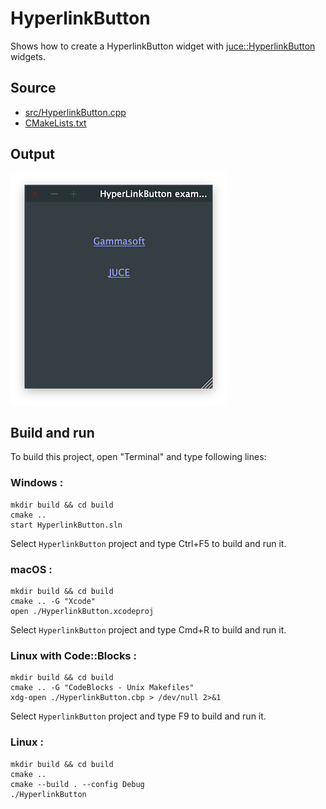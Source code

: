 # HyperlinkButton

Shows how to create a HyperlinkButton widget with [juce::HyperlinkButton](https://docs.juce.com/master/classHyperlinkButton.html) widgets.

## Source

* [src/HyperlinkButton.cpp](src/HyperlinkButton.cpp)
* [CMakeLists.txt](CMakeLists.txt)

## Output

![output](../../../docs/Pictures/HyperlinkButton.png)

## Build and run

To build this project, open "Terminal" and type following lines:

### Windows :

``` shell
mkdir build && cd build
cmake .. 
start HyperlinkButton.sln
```

Select `HyperlinkButton` project and type Ctrl+F5 to build and run it.

### macOS :

``` shell
mkdir build && cd build
cmake .. -G "Xcode"
open ./HyperlinkButton.xcodeproj
```

Select `HyperlinkButton` project and type Cmd+R to build and run it.

### Linux with Code::Blocks :

``` shell
mkdir build && cd build
cmake .. -G "CodeBlocks - Unix Makefiles"
xdg-open ./HyperlinkButton.cbp > /dev/null 2>&1
```

Select `HyperlinkButton` project and type F9 to build and run it.

### Linux :

``` shell
mkdir build && cd build
cmake .. 
cmake --build . --config Debug
./HyperlinkButton
```
